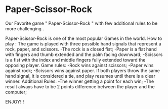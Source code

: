 # Paper-Scissor-Rock
Our Favorite game " Paper-Scissor-Rock "  with few additional rules to be more challenging .

Paper-Scissor-Rock is one of the most popular Games in the world. 
How to play :
 The game is played with three possible hand signals that represent a rock, paper, and scissors. 
-The rock is a closed fist; 
-Paper is a flat hand with fingers and thumb extended and the palm facing downward; 
-Scissors is a fist with the index and middle fingers fully extended toward the opposing player. 
Game rules:
-Rock wins against scissors;
-Paper wins against rock;
-Scissors wins against paper.
 If both players throw the same hand signal, it is considered a tie, and play resumes until there is a clear winner.
Additional Rules: 
-The winner getting a point for each win; 
-The result always have to be 2 points difference between the player and the computer;

ENJOY!!!
